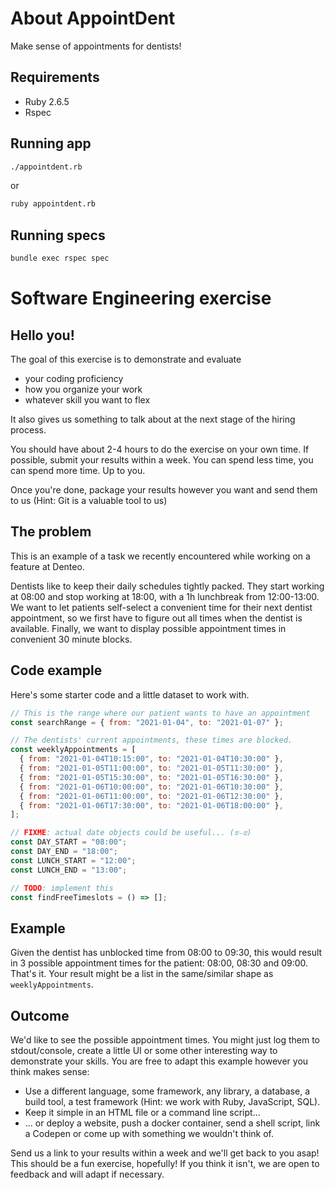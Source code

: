 # About AppointDent
Make sense of appointments for dentists!

## Requirements
 - Ruby 2.6.5
 - Rspec

## Running app
```bash
./appointdent.rb
```

or
```bash
ruby appointdent.rb
```

## Running specs
```bash
bundle exec rspec spec
```

# Software Engineering exercise

## Hello you!

The goal of this exercise is to demonstrate and evaluate

- your coding proficiency
- how you organize your work
- whatever skill you want to flex

It also gives us something to talk about at the next stage of the hiring process.

You should have about 2-4 hours to do the exercise on your own time. If possible, submit your results within a week. You can spend less time, you can spend more time. Up to you.

Once you're done, package your results however you want and send them to us (Hint: Git is a valuable tool to us)

## The problem

This is an example of a task we recently encountered while working on a feature at Denteo.

Dentists like to keep their daily schedules tightly packed. They start working at 08:00 and stop working at 18:00, with a 1h lunchbreak from 12:00-13:00.
We want to let patients self-select a convenient time for their next dentist appointment, so we first have to figure out all times when the dentist is available.
Finally, we want to display possible appointment times in convenient 30 minute blocks.

## Code example

Here's some starter code and a little dataset to work with.

```javascript
// This is the range where our patient wants to have an appointment
const searchRange = { from: "2021-01-04", to: "2021-01-07" };

// The dentists' current appointments, these times are blocked.
const weeklyAppointments = [
  { from: "2021-01-04T10:15:00", to: "2021-01-04T10:30:00" },
  { from: "2021-01-05T11:00:00", to: "2021-01-05T11:30:00" },
  { from: "2021-01-05T15:30:00", to: "2021-01-05T16:30:00" },
  { from: "2021-01-06T10:00:00", to: "2021-01-06T10:30:00" },
  { from: "2021-01-06T11:00:00", to: "2021-01-06T12:30:00" },
  { from: "2021-01-06T17:30:00", to: "2021-01-06T18:00:00" },
];

// FIXME: actual date objects could be useful... (ಠ⌣ಠ)
const DAY_START = "08:00";
const DAY_END = "18:00";
const LUNCH_START = "12:00";
const LUNCH_END = "13:00";

// TODO: implement this
const findFreeTimeslots = () => [];
```

## Example

Given the dentist has unblocked time from 08:00 to 09:30, this would result in 3 possible appointment times for the patient: 08:00, 08:30 and 09:00.
That's it. Your result might be a list in the same/similar shape as `weeklyAppointments`.

## Outcome

We'd like to see the possible appointment times. You might just log them to stdout/console, create a little UI or some other interesting way to demonstrate your skills.
You are free to adapt this example however you think makes sense:

- Use a different language, some framework, any library, a database, a build tool, a test framework (Hint: we work with Ruby, JavaScript, SQL).
- Keep it simple in an HTML file or a command line script...
- ... or deploy a website, push a docker container, send a shell script, link a Codepen or come up with something we wouldn't think of.

Send us a link to your results within a week and we'll get back to you asap!
This should be a fun exercise, hopefully! If you think it isn't, we are open to feedback and will adapt if necessary.
